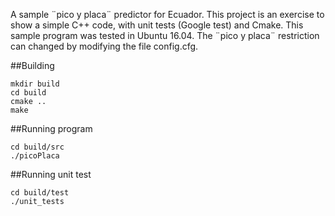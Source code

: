 A sample ¨pico y placa¨ predictor for Ecuador. This project is an exercise to show a simple C++ code, with unit tests (Google test) and Cmake.
This sample program was tested in Ubuntu 16.04.
The ¨pico y placa¨ restriction can changed by modifying the file config.cfg.

##Building

~~~
mkdir build
cd build
cmake ..
make
~~~

##Running program

~~~
cd build/src
./picoPlaca
~~~

##Running unit test

~~~
cd build/test
./unit_tests
~~~


